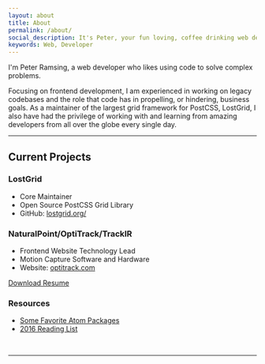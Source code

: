 ```yaml
---
layout: about
title: About
permalink: /about/
social_description: It's Peter, your fun loving, coffee drinking web developer.
keywords: Web, Developer
---
```


I'm Peter Ramsing, a web developer who likes using code to solve complex problems.

Focusing on frontend development, I am experienced in working on legacy codebases and the role that code has in propelling, or hindering, business goals. As a maintainer of the largest grid framework for PostCSS, LostGrid, I also have had the privilege of working with and learning from amazing developers from all over the globe every single day.

---

## Current Projects

### LostGrid
* Core Maintainer
* Open Source PostCSS Grid Library
* GitHub: [lostgrid.org/](http://lostgrid.org/)

### NaturalPoint/OptiTrack/TrackIR
* Frontend Website Technology Lead
* Motion Capture Software and Hardware
* Website: [optitrack.com](http://optitrack.com)


[Download Resume](/static/peter-ramsing-resume.pdf)

### Resources
* [Some Favorite Atom Packages](https://gist.github.com/peterramsing/37fb6c981f89b59ac840c9a675b06fb0)
* [2016 Reading List](https://github.com/peterramsing/planning-goals/blob/master/reading/2016-articles.md)


<br/>
<hr/>
<br/>
<span class="contacticon center">
	<a href="mailto:hi@peterramsing.com"><i class="fa fa-envelope-square"></i></a>
	<a href="https://github.com/peterramsing"><i class="fa fa-github-square"></i></a>
	<a href="https://linkedin.com/in/peterramsing"><i class="fa fa-linkedin-square"></i></a>
	<a href="http://instagram.com/peterramsing"><i class="fa fa-instagram"></i></a>
	<a href="https://twitter.com/peterramsing"><i class="fa fa-twitter-square"></i></a>
</span>
